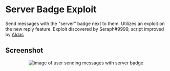 # Server Badge Exploit

Send messages with the "server" badge next to them. Utilizes an exploit on the new reply feature.
Exploit discovered by Seraph#9999, script improved by [Aldas](https://aldas.me)

## Screenshot

<p align="center">
    <img src="https://raw.githubusercontent.com/faith/discord-server-badge-exploit/main/screenshot.png" alt="image of user sending messages with server badge">
</p>
